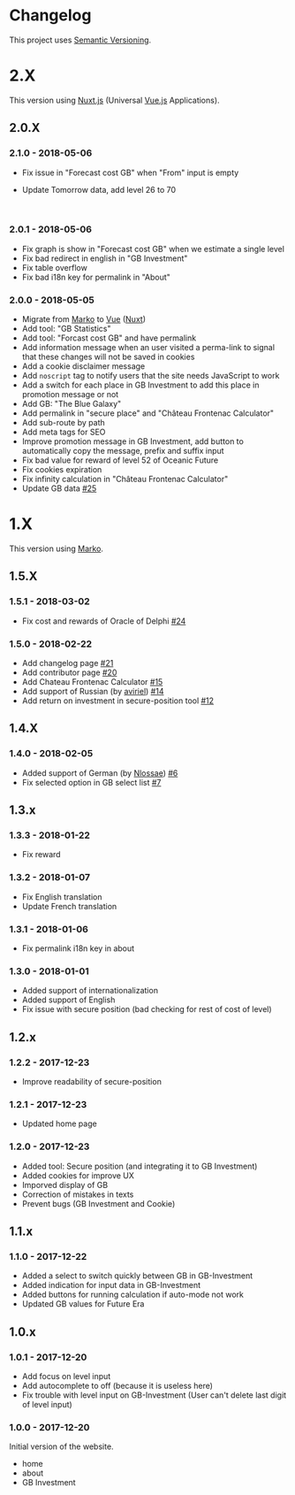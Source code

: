 # Changelog

This project uses [Semantic Versioning](https://semver.org/).

# 2.X

This version using [Nuxt.js](https://nuxtjs.org/) (Universal [Vue.js](https://vuejs.org/) Applications).

## 2.0.X

### 2.1.0 - 2018-05-06

- Fix issue in "Forecast cost GB" when "From" input is empty

- Update Tomorrow data, add level 26 to 70

  ​

### 2.0.1 - 2018-05-06

- Fix graph is show in "Forecast cost GB" when we estimate a single level
- Fix bad redirect in english in "GB Investment"
- Fix table overflow
- Fix bad i18n key for permalink in "About"

### 2.0.0 - 2018-05-05

- Migrate from [Marko](https://markojs.com/) to [Vue](https://vuejs.org/) ([Nuxt](https://nuxtjs.org/))
- Add tool: "GB Statistics"
- Add tool: "Forcast cost GB" and have permalink
- Add information message when an user visited a perma-link to signal that these changes will not be saved in cookies
- Add a cookie disclaimer message
- Add `noscript`  tag to notify users that the site needs JavaScript to work
- Add a switch for each place in GB Investment to add this place in promotion message or not
- Add GB: "The Blue Galaxy"
- Add permalink in "secure place" and "Château Frontenac Calculator"
- Add sub-route by path
- Add meta tags for SEO
- Improve promotion message in GB Investment, add button to automatically copy the message, prefix and suffix input
- Fix bad value for reward of level 52 of Oceanic Future
- Fix cookies expiration
- Fix infinity calculation in "Château Frontenac Calculator"
- Update GB data [#25](https://github.com/FOE-Tools/FOE-Tools.github.io/pull/25)



# 1.X

This version using [Marko](https://markojs.com/).

## 1.5.X

### 1.5.1 - 2018-03-02

-   Fix cost and rewards of Oracle of Delphi [#24](https://github.com/FOE-Tools/FOE-Tools.github.io/pull/24)

### 1.5.0 - 2018-02-22

- Add changelog page [#21](https://github.com/FOE-Tools/FOE-Tools.github.io/pull/21)
- Add contributor page [#20](https://github.com/FOE-Tools/FOE-Tools.github.io/pull/20)
- Add Chateau Frontenac Calculator [#15](https://github.com/FOE-Tools/FOE-Tools.github.io/pull/15)
- Add support of Russian (by [aviriel](https://github.com/aviriel)) [#14](https://github.com/FOE-Tools/FOE-Tools.github.io/pull/14)
- Add return on investment in secure-position tool [#12](https://github.com/FOE-Tools/FOE-Tools.github.io/pull/12)

## 1.4.X

### 1.4.0 - 2018-02-05

-   Added support of German (by [Nlossae](https://github.com/Nlossae)) [#6](https://github.com/FOE-Tools/FOE-Tools.github.io/pull/6)
-   Fix selected option in GB select list [#7](https://github.com/FOE-Tools/FOE-Tools.github.io/pull/7)

## 1.3.x

### 1.3.3 - 2018-01-22

- Fix reward

### 1.3.2 - 2018-01-07

- Fix English translation
- Update French translation

### 1.3.1 - 2018-01-06

- Fix permalink i18n key in about

### 1.3.0 - 2018-01-01

-   Added support of internationalization
-   Added support of English
-   Fix issue with secure position (bad checking for rest of cost of level)

## 1.2.x

### 1.2.2 - 2017-12-23

- Improve readability of secure-position

### 1.2.1 - 2017-12-23

- Updated home page

### 1.2.0 - 2017-12-23

- Added tool: Secure position (and integrating it to GB Investment)
- Added cookies for improve UX
- Imporved display of GB
- Correction of mistakes in texts
- Prevent bugs (GB Investment and Cookie)

## 1.1.x

### 1.1.0 - 2017-12-22

- Added a select to switch quickly between GB in GB-Investment
- Added indication for input data in GB-Investment
- Added buttons for running calculation if auto-mode not work
- Updated GB values for Future Era

## 1.0.x

### 1.0.1 - 2017-12-20

- Add focus on level input
- Add autocomplete to off (because it is useless here)
- Fix trouble with level input on GB-Investment (User can't delete last digit of level input)

### 1.0.0 - 2017-12-20

Initial version of the website.

- home
- about
- GB Investment
